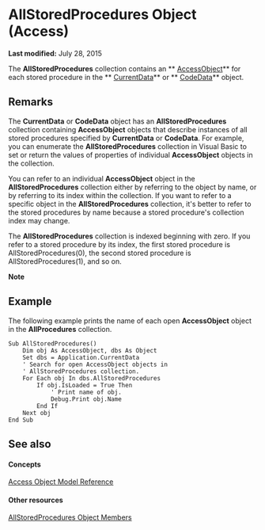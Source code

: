 
# AllStoredProcedures Object (Access)

 **Last modified:** July 28, 2015

The  **AllStoredProcedures** collection contains an ** [AccessObject](8a770b33-5bff-120a-6707-ca214ee5ced3.md)** for each stored procedure in the ** [CurrentData](c8d3f74f-050d-e1be-9496-2f1e20996066.md)** or ** [CodeData](fc207136-4d18-2c7d-ffe6-0e1ad7c2fc32.md)** object.

## Remarks

The  **CurrentData** or **CodeData** object has an **AllStoredProcedures** collection containing **AccessObject** objects that describe instances of all stored procedures specified by **CurrentData** or **CodeData**. For example, you can enumerate the  **AllStoredProcedures** collection in Visual Basic to set or return the values of properties of individual **AccessObject** objects in the collection.

You can refer to an individual  **AccessObject** object in the **AllStoredProcedures** collection either by referring to the object by name, or by referring to its index within the collection. If you want to refer to a specific object in the **AllStoredProcedures** collection, it's better to refer to the stored procedures by name because a stored procedure's collection index may change.

The  **AllStoredProcedures** collection is indexed beginning with zero. If you refer to a stored procedure by its index, the first stored procedure is AllStoredProcedures(0), the second stored procedure is AllStoredProcedures(1), and so on.


 **Note**  


## Example

The following example prints the name of each open  **AccessObject** object in the **AllProcedures** collection.


```
Sub AllStoredProcedures() 
    Dim obj As AccessObject, dbs As Object 
    Set dbs = Application.CurrentData 
    ' Search for open AccessObject objects in 
    ' AllStoredProcedures collection. 
    For Each obj In dbs.AllStoredProcedures 
        If obj.IsLoaded = True Then 
            ' Print name of obj. 
            Debug.Print obj.Name 
        End If 
    Next obj 
End Sub
```


## See also


#### Concepts


 [Access Object Model Reference](2de134a4-6c5c-d2a3-8377-f4dd973ba650.md)
#### Other resources


 [AllStoredProcedures Object Members](36a5b27f-9a95-d7e4-bca1-7de9252893a4.md)
